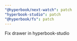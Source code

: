```yaml
---
"@hyperbook/next-watch": patch
"hyperbook-studio": patch
"@hyperbook/fs": patch
---
```


Fix drawer in hyperbook-studio
